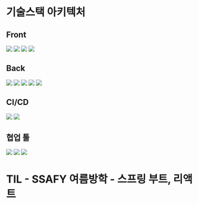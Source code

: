 # 기술스택 아키텍처
## Front
<img src="https://img.shields.io/badge/css-1572B6?style=for-the-badge&logo=css3&logoColor=white"> <img src="https://img.shields.io/badge/javascript-F7DF1E?style=for-the-badge&logo=javascript&logoColor=black"> <img src="https://img.shields.io/badge/Vue.js-4FC08D?style=for-the-badge&logo=vue.js&logoColor=white"> <img src="https://img.shields.io/badge/Vite-646CFF?style=for-the-badge&logo=vite&logoColor=white">
  
## Back
<img src="https://img.shields.io/badge/mongoDB-47A248?style=for-the-badge&logo=MongoDB&logoColor=white">
<img src="https://img.shields.io/badge/FastAPI-009688?style=for-the-badge&logo=fastapi&logoColor=white">
<img src="https://img.shields.io/badge/Python-3776AB?style=for-the-badge&logo=python&logoColor=white"> 
<img src="https://img.shields.io/badge/PostgreSQL-4169E1?style=for-the-badge&logo=postgresql&logoColor=white">
<img src="https://img.shields.io/badge/SQLAlchemy-CA4245?style=for-the-badge&logo=sqlalchemy&logoColor=white"> 


## CI/CD
<img src="https://img.shields.io/badge/GitLab-330F63?style=for-the-badge&logo=gitlab&logoColor=white"> 
<img src="https://img.shields.io/badge/Jenkins-D24939?style=for-the-badge&logo=jenkins&logoColor=white"> 

## 협업 툴
<img src="https://img.shields.io/badge/Jira-0052CC?style=for-the-badge&logo=jira&logoColor=white"> 
<img src="https://img.shields.io/badge/GitLab-330F63?style=for-the-badge&logo=gitlab&logoColor=white">
<img src="https://img.shields.io/badge/Mattermost-0072C6?style=for-the-badge&logo=mattermost&logoColor=white">


# TIL - SSAFY 여름방학 - 스프링 부트, 리액트

